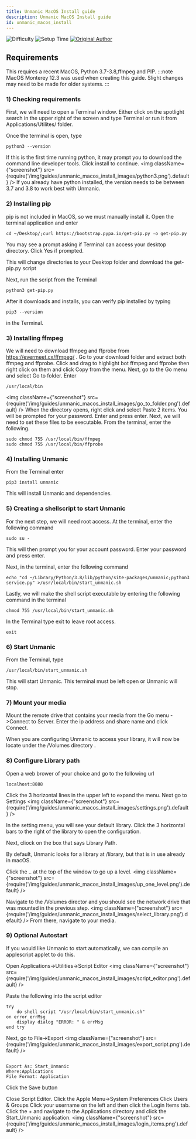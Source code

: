 ```yaml
---
title: Unmanic MacOS Install guide
description: Unmanic MacOS Install guide
id: unmanic_macos_install
---
```


![Difficulty](https://img.shields.io/badge/Difficulty-moderate-orange?style=flat)
![Setup Time](https://img.shields.io/badge/Setup%20Time-30%20minutes-orange?style=flat)
[![Original Author](https://img.shields.io/badge/Original%20Author-austinsr1-lightgrey?style=flat?style=plastic&logo=github)](https://github.com/austinsr1)

## Requirements

This requires a recent MacOS, Python 3.7-3.8,ffmpeg and PIP.
:::note
MacOS Monterey 12.3 was used when creating this guide. Slight changes may need to be made for older systems.
:::

### 1) Checking requirements

First, we will need to open a Terminal window. Either click on the spotlight search in the upper right of the screen and type Terminal or run it from Applications/Utilites/ folder.

Once the terminal is open, type
```
python3 --version
```
If this is the first time running python, it may prompt you to download the command line developer tools. Click install to continue.
<img className={"screenshot"} src={require('/img/guides/unmanic_macos_install_images/python3.png').default} />
If you already have python installed, the version needs to be between 3.7 and 3.8 to work best with Unmanic.


### 2) Installing pip

pip is not included in MacOS, so we must manually install it.
Open the terminal application and enter
```
cd ~/Desktop/;curl https://bootstrap.pypa.io/get-pip.py -o get-pip.py
```
You may see a prompt asking if Terminal can access your desktop directory. Click Yes if prompted.

This will change directories to your Desktop folder and download the get-pip.py script

Next, run the script from the Terminal
```
python3 get-pip.py
```

After it downloads and installs, you can verify pip installed by typing 
```
pip3 --version
```
in the Terminal.


### 3) Installing ffmpeg

We will need to download ffmpeg and ffprobe from https://evermeet.cx/ffmpeg/ .
Go to your download folder and extract both ffmpeg and ffprobe.
Click and drag to highlight bot ffmpeg and ffprobe then right click on them and click Copy from the menu.
Next, go to the Go menu and select Go to folder.
Enter
```
/usr/local/bin
```
<img className={"screenshot"} src={require('/img/guides/unmanic_macos_install_images/go_to_folder.png').default} />
When the directory opens, right click and select Paste 2 items.
You will be prompted for your password. Enter and press enter.
Next, we will need to set these files to be executable.
From the terminal, enter the following.
```
sudo chmod 755 /usr/local/bin/ffmpeg
sudo chmod 755 /usr/local/bin/ffprobe
```


### 4) Installing Unmanic

From the Terminal enter
```
pip3 install unmanic
```
This will install Unmanic and dependencies. 


### 5) Creating a shellscript to start Unmanic

For the next step, we will need root access.
At the terminal, enter the following command
```
sudo su -
```
This will then prompt you for your account password. Enter your password and press enter.

Next, in the terminal, enter the following command
```
echo "cd ~/Library/Python/3.8/lib/python/site-packages/unmanic;python3 service.py" >/usr/local/bin/start_unmanic.sh
```
Lastly, we will make the shell script executable by entering the following command in the terminal
```
chmod 755 /usr/local/bin/start_unmanic.sh
```
In the Terminal type exit to leave root access.
```
exit
```


### 6) Start Unmanic

From the Terminal, type
```
/usr/local/bin/start_unmanic.sh
```
This will start Unmanic. This terminal must be left open or Unmanic will stop.


### 7) Mount your media

Mount the remote drive that contains your media from the Go menu ->Connect to Server.
Enter the ip address and share name and click Connect.

When you are configuring Unmanic to access your library, it will now be locate under the /Volumes directory .


### 8) Configure Library path

Open a web brower of your choice and go to the following url
```
localhost:8888
```
Click the 3 horizontal lines in the upper left to expand the menu. Next go to Settings
<img className={"screenshot"} src={require('/img/guides/unmanic_macos_install_images/settings.png').default} />

In the setting menu, you will see your default library. Click the 3 horizontal bars to the right of the library to open the configuration.

Next, cliock on the box that says Library Path.

By default, Unmanic looks for a library at /library, but that is in use already in macOS.

Click the .. at the top of the window to go up a level.
<img className={"screenshot"} src={require('/img/guides/unmanic_macos_install_images/up_one_level.png').default} />

Navigate to the /Volumes director and you should see the network drive that was mounted in the previous step.
<img className={"screenshot"} src={require('/img/guides/unmanic_macos_install_images/select_library.png').default} />
From there, navigate to your media.


### 9) Optional Autostart

If you would like Unmanic to start automatically, we can compile an applescript applet to do this.

Open Applications->Utilities->Script Editor
<img className={"screenshot"} src={require('/img/guides/unmanic_macos_install_images/script_editor.png').default} />

Paste the following into the script editor

```
try
	do shell script "/usr/local/bin/start_unmanic.sh"
on error errMsg
	display dialog "ERROR: " & errMsg
end try

```
Next, go to File->Export
<img className={"screenshot"} src={require('/img/guides/unmanic_macos_install_images/export_script.png').default} />
```

Export As: Start_Unmanic
Where:Applications
File Format: Application
```
Click the Save button

Close Script Editor.
Click the Apple Menu->System Preferences
Click Users & Groups
Click your username on the left and then click the Login Items tab.
Click the + and navigate to the Applications directory and click the Start_Unmanic application.
<img className={"screenshot"} src={require('/img/guides/unmanic_macos_install_images/login_items.png').default} />












